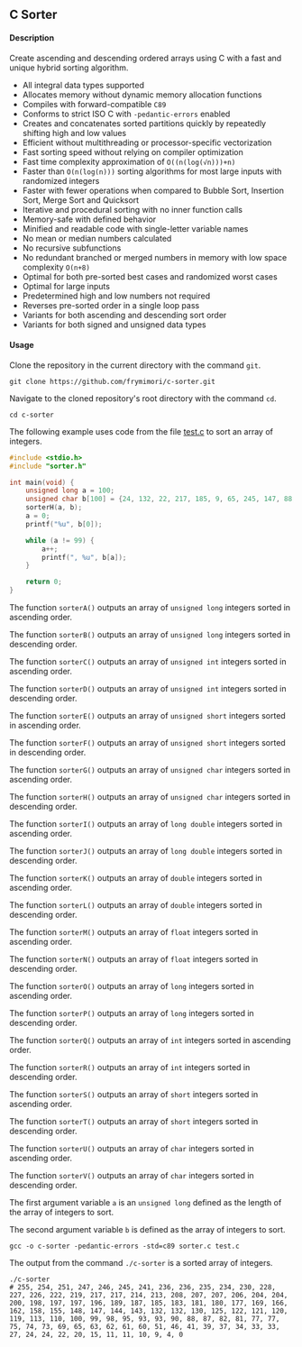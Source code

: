 ## C Sorter

#### Description
Create ascending and descending ordered arrays using C with a fast and unique hybrid sorting algorithm.

- All integral data types supported
- Allocates memory without dynamic memory allocation functions
- Compiles with forward-compatible `C89`
- Conforms to strict ISO C with `-pedantic-errors` enabled
- Creates and concatenates sorted partitions quickly by repeatedly shifting high and low values
- Efficient without multithreading or processor-specific vectorization
- Fast sorting speed without relying on compiler optimization
- Fast time complexity approximation of `O((n(log(√n)))+n)`
- Faster than `O(n(log(n)))` sorting algorithms for most large inputs with randomized integers
- Faster with fewer operations when compared to Bubble Sort, Insertion Sort, Merge Sort and Quicksort
- Iterative and procedural sorting with no inner function calls
- Memory-safe with defined behavior
- Minified and readable code with single-letter variable names
- No mean or median numbers calculated
- No recursive subfunctions
- No redundant branched or merged numbers in memory with low space complexity `O(n+8)`
- Optimal for both pre-sorted best cases and randomized worst cases
- Optimal for large inputs
- Predetermined high and low numbers not required
- Reverses pre-sorted order in a single loop pass
- Variants for both ascending and descending sort order
- Variants for both signed and unsigned data types

#### Usage
Clone the repository in the current directory with the command `git`.

``` console
git clone https://github.com/frymimori/c-sorter.git
```

Navigate to the cloned repository's root directory with the command `cd`.

``` console
cd c-sorter
```

The following example uses code from the file [test.c](https://github.com/frymimori/c-sorter/blob/main/test.c) to sort an array of integers.

``` c
#include <stdio.h>
#include "sorter.h"

int main(void) {
	unsigned long a = 100;
	unsigned char b[100] = {24, 132, 22, 217, 185, 9, 65, 245, 147, 88, 100, 230, 81, 77, 247, 62, 181, 51, 200, 204, 162, 155, 4, 214, 121, 41, 113, 125, 255, 234, 39, 198, 33, 69, 75, 204, 34, 219, 228, 166, 241, 189, 95, 122, 63, 74, 183, 222, 37, 27, 196, 246, 169, 177, 93, 207, 226, 251, 20, 46, 93, 207, 98, 187, 180, 158, 197, 11, 236, 82, 99, 208, 120, 148, 110, 61, 15, 90, 143, 130, 235, 60, 10, 87, 206, 77, 119, 254, 213, 227, 144, 24, 132, 217, 0, 73, 33, 197, 11, 236};
	sorterH(a, b);
	a = 0;
	printf("%u", b[0]);

	while (a != 99) {
		a++;
		printf(", %u", b[a]);
	}

	return 0;
}
```

The function `sorterA()` outputs an array of `unsigned long` integers sorted in ascending order.

The function `sorterB()` outputs an array of `unsigned long` integers sorted in descending order.

The function `sorterC()` outputs an array of `unsigned int` integers sorted in ascending order.

The function `sorterD()` outputs an array of `unsigned int` integers sorted in descending order.

The function `sorterE()` outputs an array of `unsigned short` integers sorted in ascending order.

The function `sorterF()` outputs an array of `unsigned short` integers sorted in descending order.

The function `sorterG()` outputs an array of `unsigned char` integers sorted in ascending order.

The function `sorterH()` outputs an array of `unsigned char` integers sorted in descending order.

The function `sorterI()` outputs an array of `long double` integers sorted in ascending order.

The function `sorterJ()` outputs an array of `long double` integers sorted in descending order.

The function `sorterK()` outputs an array of `double` integers sorted in ascending order.

The function `sorterL()` outputs an array of `double` integers sorted in descending order.

The function `sorterM()` outputs an array of `float` integers sorted in ascending order.

The function `sorterN()` outputs an array of `float` integers sorted in descending order.

The function `sorterO()` outputs an array of `long` integers sorted in ascending order.

The function `sorterP()` outputs an array of `long` integers sorted in descending order.

The function `sorterQ()` outputs an array of `int` integers sorted in ascending order.

The function `sorterR()` outputs an array of `int` integers sorted in descending order.

The function `sorterS()` outputs an array of `short` integers sorted in ascending order.

The function `sorterT()` outputs an array of `short` integers sorted in descending order.

The function `sorterU()` outputs an array of `char` integers sorted in ascending order.

The function `sorterV()` outputs an array of `char` integers sorted in descending order.

The first argument variable `a` is an `unsigned long` defined as the length of the array of integers to sort.

The second argument variable `b` is defined as the array of integers to sort.

``` console
gcc -o c-sorter -pedantic-errors -std=c89 sorter.c test.c
```

The output from the command `./c-sorter` is a sorted array of integers.

``` console
./c-sorter
# 255, 254, 251, 247, 246, 245, 241, 236, 236, 235, 234, 230, 228, 227, 226, 222, 219, 217, 217, 214, 213, 208, 207, 207, 206, 204, 204, 200, 198, 197, 197, 196, 189, 187, 185, 183, 181, 180, 177, 169, 166, 162, 158, 155, 148, 147, 144, 143, 132, 132, 130, 125, 122, 121, 120, 119, 113, 110, 100, 99, 98, 95, 93, 93, 90, 88, 87, 82, 81, 77, 77, 75, 74, 73, 69, 65, 63, 62, 61, 60, 51, 46, 41, 39, 37, 34, 33, 33, 27, 24, 24, 22, 20, 15, 11, 11, 10, 9, 4, 0
```
